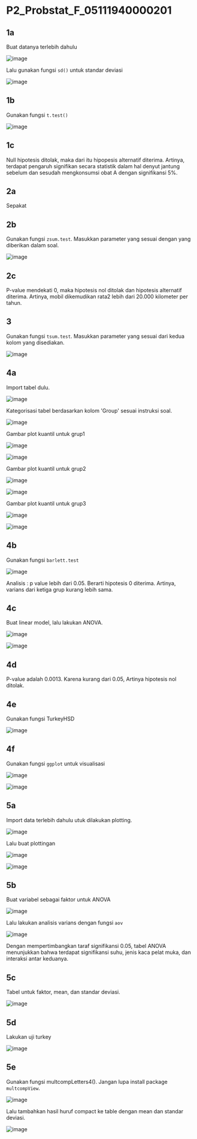 # P2_Probstat_F_05111940000201

## 1a
Buat datanya terlebih dahulu

![image](https://user-images.githubusercontent.com/81168295/170872138-a12712f7-9237-40cd-bcbe-c78ff78ccb22.png)

Lalu gunakan fungsi `sd()` untuk standar deviasi

![image](https://user-images.githubusercontent.com/81168295/170872165-c7ef20a9-9dfc-4f9c-939b-6a091563535e.png)

## 1b
Gunakan fungsi `t.test()`

![image](https://user-images.githubusercontent.com/81168295/170872234-5ef59398-9b10-44aa-bf3c-2f1232fb2fb8.png)

## 1c
Null hipotesis ditolak, maka dari itu hipopesis alternatif diterima. Artinya, terdapat pengaruh signifikan secara statistik dalam hal denyut jantung sebelum dan sesudah mengkonsumsi obat A dengan signifikansi 5%.

## 2a
Sepakat

## 2b
Gunakan fungsi `zsum.test`. Masukkan parameter yang sesuai dengan yang diberikan dalam soal.

![image](https://user-images.githubusercontent.com/81168295/170872479-2cfe3751-e0c3-40b9-a073-3001abb8f4bb.png)

## 2c
P-value mendekati 0, maka hipotesis nol ditolak dan hipotesis alternatif diterima. Artinya, mobil dikemudikan rata2 lebih dari 20.000 kilometer per tahun.

## 3
Gunakan fungsi `tsum.test`. Masukkan parameter yang sesuai dari kedua kolom yang disediakan.

![image](https://user-images.githubusercontent.com/81168295/170872665-d73e2a97-6047-47d1-8251-88c59e44caa4.png)

## 4a
Import tabel dulu. 

![image](https://user-images.githubusercontent.com/81168295/170872796-33c27fa5-6d96-4146-b91a-cbf7ca51257e.png)

Kategorisasi tabel berdasarkan kolom 'Group' sesuai instruksi soal.

![image](https://user-images.githubusercontent.com/81168295/170872817-da42735f-6172-4b0a-8aab-a5588aeed732.png)

Gambar plot kuantil untuk grup1

![image](https://user-images.githubusercontent.com/81168295/170872837-3ef72e3b-7fa6-4c55-96ae-781c3cdef4f8.png)

![image](https://user-images.githubusercontent.com/81168295/170872849-21a185d3-5d7b-4012-aea0-eaa70369a89e.png)

Gambar plot kuantil untuk grup2

![image](https://user-images.githubusercontent.com/81168295/170872880-86fb2e47-c28f-4008-a0e8-3ba5f926b0d9.png)

![image](https://user-images.githubusercontent.com/81168295/170872892-85a41a0d-de1f-49a3-bb1c-36cc91113fc8.png)

Gambar plot kuantil untuk grup3

![image](https://user-images.githubusercontent.com/81168295/170872917-8eb8d95b-d231-4b23-bb14-8146820d3623.png)

![image](https://user-images.githubusercontent.com/81168295/170872932-ea6878eb-a9d5-419d-a419-2bb1a2a1f805.png)


## 4b
Gunakan fungsi `barlett.test`

![image](https://user-images.githubusercontent.com/81168295/170872988-d5af2a8d-67b4-4608-9e3e-c12da9fbedae.png)

Analisis : p value lebih dari 0.05. Berarti hipotesis 0 diterima. Artinya, varians dari ketiga grup kurang lebih sama.

## 4c
Buat linear model, lalu lakukan ANOVA.

![image](https://user-images.githubusercontent.com/81168295/170873306-1ab874a7-94ab-41ac-a21a-ad186ec99273.png)

![image](https://user-images.githubusercontent.com/81168295/170873517-205bf2f9-9142-485c-8fdb-9d609dbcde36.png)


## 4d
P-value adalah 0.0013. Karena kurang dari 0.05, Artinya hipotesis nol ditolak.

## 4e
Gunakan fungsi TurkeyHSD

![image](https://user-images.githubusercontent.com/81168295/170873638-fae92c86-d624-495f-ac5d-4884dab7540d.png)

## 4f
Gunakan fungsi `ggplot` untuk visualisasi

![image](https://user-images.githubusercontent.com/81168295/170873716-6345b242-e4ae-44ff-b0ec-eb18dac1dbf5.png)

![image](https://user-images.githubusercontent.com/81168295/170873725-2225075d-61d9-432e-bb02-385b15f8627d.png)

## 5a
Import data terlebih dahulu utuk dilakukan plotting.

![image](https://user-images.githubusercontent.com/81168295/170874007-65784be9-6474-4f5a-af5e-912f39733e89.png)

Lalu buat plottingan

![image](https://user-images.githubusercontent.com/81168295/170874068-307a42ec-79ef-4e67-82c3-be5f358b6727.png)

![image](https://user-images.githubusercontent.com/81168295/170874073-2fde8bc6-7bb7-4aed-9a91-1b789e83ec10.png)

## 5b
Buat variabel sebagai faktor untuk ANOVA

![image](https://user-images.githubusercontent.com/81168295/170874221-ad0cf300-8dd1-4d5d-87bf-6f61e7866950.png)

Lalu lakukan analisis varians dengan fungsi `aov`

![image](https://user-images.githubusercontent.com/81168295/170874347-a0e1c867-618d-482a-a288-82f878237056.png)

Dengan mempertimbangkan taraf signifikansi 0.05, tabel ANOVA
menunjukkan bahwa terdapat signifikansi suhu, jenis kaca pelat muka, dan
interaksi antar keduanya.

## 5c
Tabel untuk faktor, mean, dan standar deviasi.

![image](https://user-images.githubusercontent.com/81168295/170874512-b69fec61-bb24-4454-881e-37b3e6f59d4d.png)

## 5d
Lakukan uji turkey

![image](https://user-images.githubusercontent.com/81168295/170874698-b532f45e-c401-4078-a86d-5b8ffe1175fa.png)

## 5e
Gunakan fungsi multcompLetters4(). Jangan lupa install package `multcompView`.

![image](https://user-images.githubusercontent.com/81168295/170874840-c41bbde0-e058-480e-9393-d28707281c9e.png)

Lalu tambahkan hasil huruf compact ke table dengan mean dan standar deviasi.

![image](https://user-images.githubusercontent.com/81168295/170874955-255ed55d-48c5-4292-92c7-3a0b71284b42.png)



